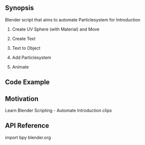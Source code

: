 ## Synopsis

Blender script that aims to automate Particlesystem for Introduction
1) Create UV Sphere (with Material) and Move

2) Create Text 

3) Text to Object

4) Add Particlesystem

5) Animate


## Code Example



## Motivation

Learn Blender Scripting - Automate Introduction clips

## API Reference
import bpy 
blender.org 

